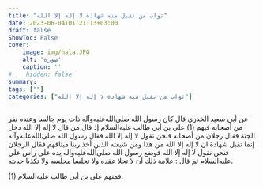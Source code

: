 ```yaml
---
title: "ثواب من تقبل منه شهادة لا إله إلا الله"
date: 2023-06-04T01:21:13+03:00
draft: false
ShowToc: False
cover:
    image: img/hala.JPG
    alt: 'صورة'
    caption: ''
#    hidden: false
summary: 
tags: [""]
categories: ["ثواب من تقبل منه شهادة لا إله إلا الله"]
---
```

عن أبي سعيد الخدري قال كان رسول الله صلى‌الله‌عليه‌وآله
ذات يوم جالسا وعنده نفر من أصحابه فيهم (1) علي بن أبي طالب عليه‌السلام
إذ قال من قال لا إله إلا الله دخل الجنة فقال رجلان من أصحابه فنحن
نقول لا إله إلا الله فقال رسول الله صلى‌الله‌عليه‌وآله إنما تقبل شهادة ان لا إله إلا
الله من هذا ومن شيعته الذين أخذ ربنا ميثاقهم فقال الرجلان فنحن نقول
لا إله إلا الله فوضع رسول الله صلى‌الله‌عليه‌وآله يده على رأس علي عليه‌السلام ثم قال : علامة
ذلك أن لا تحلا عقده ولا تجلسا مجلسه ولا تكذبا حديثه.

(1) فمنهم علي بن أبي طالب عليه‌السلام.